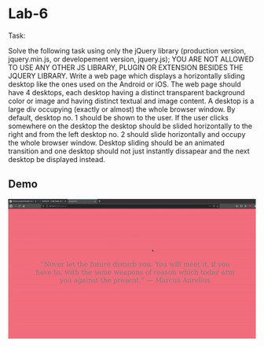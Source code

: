 # Lab-6 

Task: 

Solve the following task using only the jQuery library (production version, jquery.min.js, or developement version, jquery.js); YOU ARE NOT ALLOWED TO USE ANY OTHER JS LIBRARY, PLUGIN OR EXTENSION BESIDES THE JQUERY LIBRARY. Write a web page which displays a horizontally sliding desktop like the ones used on the Android or iOS. The web page should have 4 desktops, each desktop having a distinct transparent background color or image and having distinct textual and image content. A desktop is a large div occupying (exactly or almost) the whole browser window. By default, desktop no. 1 should be shown to the user. If the user clicks somewhere on the desktop the desktop should be slided horizontally to the right and from the left desktop no. 2 should slide horizontally and occupy the whole browser window. Desktop sliding should be an animated transition and one desktop should not just instantly dissapear and the next desktop be displayed instead.  

## Demo
![Demo](demo.gif)
